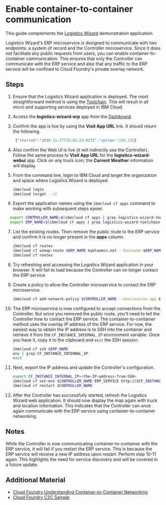 # Enable container-to-container communication

This guide complements the [Logistics Wizard](https://github.com/IBM-Cloud/logistics-wizard) demonstration application.

Logistics Wizard's ERP microservice is designed to communicate with two endpoints: a system of record and the Controller microservice. Since it does not facilitate any public requests from users, you can enable container-to-container communication. This ensures that only the Controller can communicate with the ERP service and also that any traffic to the ERP service will be confined to Cloud Foundry's private overlay network.

## Steps

1. Ensure that the Logistics Wizard application is deployed. The most straightforward method is using the [Toolchain](https://github.com/IBM-Cloud/logistics-wizard-toolchain). This will result in all micro and supporting services deployed in IBM Cloud.

2. Access the **logistics-wizard-erp** app from the [Dashboard](https://console.bluemix.net/dashboard/apps).

3. Confirm the app is live by using the **Visit App URL** link. It should return the following.

   ```javascript
    {"started":"2018-11-27T15:41:23.927Z","uptime":156.335}
   ```

4. Also confirm the Web UI is live (it will indirectly use the Controller). Follow the same process to **Visit App URL** for the **logistics-wizard-webui** app. Click on any truck icon; the **Current Weather** information will display.

5. From the command line, login to IBM Cloud and target the organization and space where Logistics Wizard is deployed.

    ```sh
    ibmcloud login
    ibmcloud target --cf
    ```

6. Export the application names using the `ibmcloud cf apps` command to make working with subsequent steps easier.

  ```sh
    export CONTROLLER_NAME=$(ibmcloud cf apps | grep logistics-wizard-toolchain-.*controller | awk '{ print $1 '})
    export ERP_NAME=$(ibmcloud cf apps | grep logistics-wizard-toolchain-.*erp | awk '{ print $1 '})
  ```

7. List the existing routes. Then remove the public route to the ERP service and confirm it is no longer present in the **apps** column.

    ```sh
    ibmcloud cf routes
    ibmcloud cf unmap-route $ERP_NAME mybluemix.net --hostname $ERP_NAME
    ibmcloud cf routes
    ```

8. Try refreshing and accessing the Logistics Wizard application in your browser. It will fail to load because the Controller can no longer contact the ERP service.

9. Create a policy to allow the Controller microservice to contact the ERP microservice.

    ```sh
    ibmcloud cf add-network-policy $CONTROLLER_NAME --destination-app $ERP_NAME --port 8080 --protocol tcp
    ```

10. The ERP microservice is now configured to accept connections from the Controller. But since you removed the public route, you'll need to tell the Controller how to contact the ERP service. The container-to-container method uses the overlay IP address of the ERP service. For now, the easiest way to obtain the IP address is to SSH into the container and retrieve it from the `CF_INSTANCE_INTERNAL_IP` environment variable. Once you have it, copy it to the clipboard and `exit` the SSH session.

    ```sh
    ibmcloud cf ssh $ERP_NAME
    env | grep CF_INSTANCE_INTERNAL_IP
    exit
    ```

11. Next, export the IP address and update the Controller's configuration.

    ```sh
    export CF_INSTANCE_INTERNAL_IP=<the-IP-address-from-SSH>
    ibmcloud cf set-env $CONTROLLER_NAME ERP_SERVICE http://$CF_INSTANCE_INTERNAL_IP:8080
    ibmcloud cf restart $CONTROLLER_NAME
    ```

12. After the Controller has successfully started, refresh the Logistics Wizard web application. It should now display the map again with truck and location information. This indicates that the Controller can once again communicate with the ERP service using container-to-container networking.

## Notes

While the Controller is now communicating container-to-container with the ERP service, it will fail if you restart the ERP service. This is because the ERP service will receive a new IP address upon restart. Perform step 10-11 again. This highlights the need for service discovery and will be covered in a future update.

## Additional Material

* [Cloud Foundry Understanding Container-to-Container Networking](https://docs.cloudfoundry.org/concepts/understand-cf-networking.html)
* [Cloud Foundry C2C Sample](https://github.com/cloudfoundry/cf-networking-examples/blob/master/docs/c2c-no-service-discovery.md)